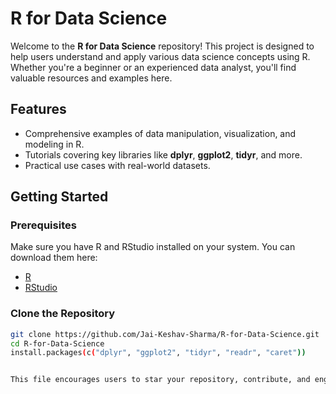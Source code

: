 # R for Data Science

Welcome to the **R for Data Science** repository! This project is designed to help users understand and apply various data science concepts using R. Whether you're a beginner or an experienced data analyst, you'll find valuable resources and examples here.

## Features
- Comprehensive examples of data manipulation, visualization, and modeling in R.
- Tutorials covering key libraries like **dplyr**, **ggplot2**, **tidyr**, and more.
- Practical use cases with real-world datasets.

## Getting Started

### Prerequisites
Make sure you have R and RStudio installed on your system. You can download them here:
- [R](https://cran.r-project.org/)
- [RStudio](https://www.rstudio.com/)

### Clone the Repository
```bash
git clone https://github.com/Jai-Keshav-Sharma/R-for-Data-Science.git
cd R-for-Data-Science
install.packages(c("dplyr", "ggplot2", "tidyr", "readr", "caret"))


This file encourages users to star your repository, contribute, and engage with the project effectively. Let me know if you'd like any changes!
